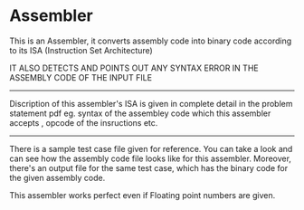 # Assembler
This is an Assembler, it converts assembly code into binary code according to its ISA (Instruction Set Architecture)

IT ALSO DETECTS AND POINTS OUT ANY SYNTAX ERROR IN THE ASSEMBLY CODE OF THE INPUT FILE
***********************************************************************************************************************************
Discription of this assembler's ISA is given in complete detail in the problem statement pdf eg. syntax of the assembley code which 
this assembler accepts , opcode of the insructions etc.
***********************************************************************************************************************************
There is a sample test case file given for reference. You can take a look and can see how the assembly code file looks like for this assembler.
Moreover, there's an output file for the same test case, which has the binary code for the given assembly code.

This assembler works perfect even if Floating point numbers are given.
